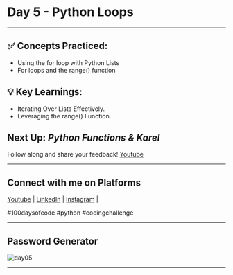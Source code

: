 # Day 5 - Python Loops
---
## ✅ **Concepts Practiced:**

- Using the for loop with Python Lists
- For loops and the range() function

## 💡 **Key Learnings:**

- Iterating Over Lists Effectively.
- Leveraging the range() Function.

## **Next Up:** *Python Functions & Karel*

Follow along and share your feedback! 
[Youtube](https://www.youtube.com/@Tharun-AS)

---

## **Connect with me on Platforms**
[Youtube](https://www.youtube.com/@Tharun-AS) | 
[LinkedIn](https://www.linkedin.com/in/tharun-a-s-b45b8a2a8) | 
[Instagram](https://www.instagram.com/tharun_as_2005) | 

#100daysofcode #python #codingchallenge

---

## Password Generator
![day05](https://user-images.githubusercontent.com/98851253/154311198-83cc6a60-6a57-4e21-bb01-6b54593def0e.gif)

---

